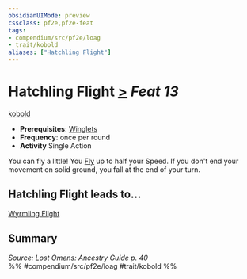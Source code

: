 ```yaml
---
obsidianUIMode: preview
cssclass: pf2e,pf2e-feat
tags:
- compendium/src/pf2e/loag
- trait/kobold
aliases: ["Hatchling Flight"]
---
```

# Hatchling Flight  [>](../../rules/core-rulebook/chapter-9-playing-the-game.md#Actions "Single Action") *Feat 13*  
[kobold](../../rules/traits/kobold-b1.md)  

- **Prerequisites**: [Winglets](winglets-loag.md)
- **Frequency**: once per round
- **Activity** Single Action

You can fly a little! You [Fly](../../rules/actions/fly.md) up to half your Speed. If you don't end your movement on solid ground, you fall at the end of your turn.

## Hatchling Flight leads to...

[Wyrmling Flight](wyrmling-flight-loag.md)

## Summary

*Source: Lost Omens: Ancestry Guide p. 40*  
%% #compendium/src/pf2e/loag #trait/kobold %%